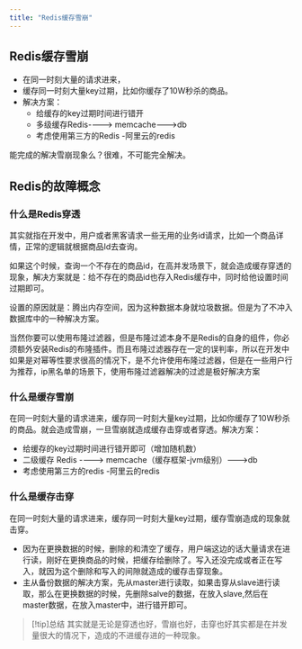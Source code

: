 ```yaml
---
title: "Redis缓存雪崩"
---
```


## Redis缓存雪崩

- 在同一时刻大量的请求进来，
- 缓存同一时刻大量key过期，比如你缓存了10W秒杀的商品。
- 解决方案：
  - 给缓存的key过期时间进行错开
  - 多级缓存Redis----> memcache--->db
  - 考虑使用第三方的Redis -阿里云的redis

能完成的解决雪崩现象么？很难，不可能完全解决。


## Redis的故障概念

### 什么是Redis穿透

其实就指在开发中，用户或者黑客请求一些无用的业务id请求，比如一个商品详情，正常的逻辑就根据商品Id去查询。

如果这个时候，查询一个不存在的商品id，在高并发场景下，就会造成缓存穿透的现象，解决方案就是：给不存在的商品id也存入Redis缓存中，同时给他设置时间过期即可。

设置的原因就是：腾出内存空间，因为这种数据本身就垃圾数据。但是为了不冲入数据库中的一种解决方案。

当然你要可以使用布隆过滤器，但是布隆过滤本身不是Redis的自身的组件，你必须额外安装Redis的布隆插件。而且布隆过滤器存在一定的误判率，所以在开发中如果是对幂等性要求很高的情况下，是不允许使用布隆过滤器，但是在一些用户行为推荐，ip黑名单的场景下，使用布隆过滤器解决的过滤是极好解决方案

### 什么是缓存雪崩

在同一时刻大量的请求进来，缓存同一时刻大量key过期，比如你缓存了10W秒杀的商品。就会造成雪崩，一旦雪崩就造成缓存击穿或者穿透。解决方案：

- 给缓存的key过期时间进行错开即可（增加随机数）
- 二级缓存 Redis ----> memcache（缓存框架-jvm级别）--->db
- 考虑使用第三方的redis -阿里云的redis


### 什么是缓存击穿


在同一时刻大量的请求进来，缓存同一时刻大量key过期，缓存雪崩造成的现象就击穿。

- 因为在更换数据的时候，删除的和清空了缓存，用户端这边的话大量请求在进行读，刚好在更换商品的时候，把缓存给删除了。写入还没完成或者正在写入，就因为这个删除和写入的间隙就造成的缓存击穿现象。
- 主从备份数据的解决方案，先从master进行读取，如果击穿从slave进行读取，那么在更换数据的时候，先删除salve的数据，在放入slave,然后在master数据，在放入master中，进行错开即可。

>[!tip]总结
其实就是无论是穿透也好，雪崩也好，击穿也好其实都是在并发量很大的情况下，造成的不进缓存进的一种现象。

